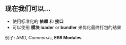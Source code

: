 ## 现在我们可以...

* 使用标准化的 **依赖** 和 **接口**
* 可以使用 **模块 loader** or **bundler** 来优化最终打包的结果

例子: AMD, *CommonJs*, **ES6 Modules**